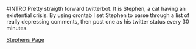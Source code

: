 #INTRO
Pretty straigth forward twitterbot. It is Stephen, a cat having an existential crisis. By using crontab I set Stephen to parse through a list of really depressing comments, then post one as his twitter status every 30 minutes. 

[Stephens Page](http://www.twitter.com/stephenarecat)
